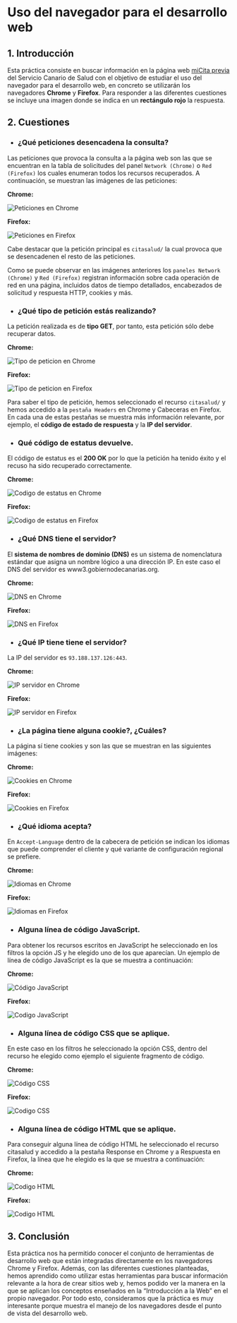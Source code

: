 # Uso del navegador para el desarrollo web

## 1. Introducción

Esta práctica consiste en buscar información en la página web [miCita previa](https://www3.gobiernodecanarias.org/citasalud/) del Servicio Canario de Salud con el objetivo de estudiar el uso del navegador para el desarrollo web, en concreto se utilizarán los navegadores **Chrome** y **Firefox**. Para responder a las diferentes cuestiones se incluye una imagen donde se indica en un **rectángulo rojo** la respuesta.

## 2. Cuestiones

* ### ¿Qué peticiones desencadena la consulta?

Las peticiones que provoca la consulta a la página web son las que se encuentran en la tabla de solicitudes del panel `Network (Chrome)` o `Red (Firefox)` los cuales enumeran todos los recursos recuperados. A continuación, se muestran las imágenes de las peticiones:

**Chrome:**

![Peticiones en Chrome](img/Chrome/peticiones_realizadas.png)

**Firefox:**

![Peticiones en Firefox](img/Firefox/peticiones_realizadas.png)

Cabe destacar que la petición principal es `citasalud/` la cual provoca que se desencadenen el resto de las peticiones.

Como se puede observar en las imágenes anteriores los `paneles Network (Chrome)` y `Red (Firefox)` registran información sobre cada operación de red en una página, incluidos datos de tiempo detallados, encabezados de solicitud y respuesta HTTP, cookies y más.

* ### ¿Qué tipo de petición estás realizando?

La petición realizada es de **tipo GET**, por tanto, esta petición sólo debe recuperar datos.

**Chrome:**

![Tipo de peticion en Chrome](img/Chrome/tipo_peticion.png)

**Firefox:**

![Tipo de peticion en Firefox](img/Firefox/tipo_peticion.png)

Para saber el tipo de petición, hemos seleccionado el recurso `citasalud/` y hemos accedido a la `pestaña Headers` en Chrome y Cabeceras en Firefox. En cada una de estas pestañas se muestra más información relevante, por ejemplo, el **código de estado de respuesta** y la **IP del servidor**.

* ### Qué código de estatus devuelve.

El código de estatus es el **200 OK** por lo que la petición ha tenido éxito y el recuso ha sido recuperado correctamente.

**Chrome:**

![Codigo de estatus en Chrome](img/Chrome/codigo_estatus.png)

**Firefox:**

![Codigo de estatus en Firefox](img/Firefox/codigo_estatus.png)

* ### ¿Qué DNS tiene el servidor?

El **sistema de nombres de dominio (DNS)** es un sistema de nomenclatura estándar que asigna un nombre lógico a una dirección IP. En este caso el DNS del servidor es www3.gobiernodecanarias.org.

**Chrome:**

![DNS en Chrome](img/Chrome/dns.png)

**Firefox:**

![DNS en Firefox](img/Firefox/dns.png)

* ### ¿Qué IP tiene tiene el servidor?

La IP del servidor es `93.188.137.126:443`.

**Chrome:**

![IP servidor en Chrome](img/Chrome/ip_servidor.png)

**Firefox:**

![IP servidor en Firefox](img/Firefox/ip_servidor.png)

* ### ¿La página tiene alguna cookie?, ¿Cuáles?

La página sí tiene cookies y son las que se muestran en las siguientes imágenes:

**Chrome:**

![Cookies en Chrome](img/Chrome/cookies.png)

**Firefox:**

![Cookies en Firefox](img/Firefox/cookies.png)

* ### ¿Qué idioma acepta?

En `Accept-Language` dentro de la cabecera de petición se indican los idiomas que puede comprender el cliente y qué variante de configuración regional se prefiere.

**Chrome:**

![Idiomas en Chrome](img/Chrome/idiomas.png)

**Firefox:**

![Idiomas en Firefox](img/Firefox/idiomas.png)

* ### Alguna línea de código JavaScript.

Para obtener los recursos escritos en JavaScript he seleccionado en los filtros la opción JS y he elegido uno de los que aparecían. Un ejemplo de línea de código JavaScript es la que se muestra a continuación:

**Chrome:**

![Código JavaScript](img/Chrome/codigo_javascript.png)

**Firefox:**

![Codigo JavaScript](img/Firefox/codigo_javascript.png)

* ### Alguna línea de código CSS que se aplique.

En este caso en los filtros he seleccionado la opción CSS, dentro del recurso he elegido como ejemplo el siguiente fragmento de código.

**Chrome:**

![Código CSS](img/Chrome/codigo_css.png)

**Firefox:**

![Codigo CSS](img/Firefox/codigo_css.png)

* ### Alguna línea de código HTML que se aplique.

Para conseguir alguna línea de código HTML he seleccionado el recurso citasalud y accedido a la pestaña Response en Chrome y a Respuesta en Firefox, la línea que he elegido es la que se muestra a continuación:

**Chrome:**

![Codigo HTML](img/Chrome/codigo_html.png)

**Firefox:**

![Codigo HTML](img/Firefox/html.png)

## 3. Conclusión

Esta práctica nos ha permitido conocer el conjunto de herramientas de desarrollo web que están integradas directamente en los navegadores Chrome y Firefox. Además, con las diferentes cuestiones planteadas, hemos aprendido como utilizar estas herramientas para buscar información relevante a la hora de crear sitios web y, hemos podido ver la manera en la que se aplican los conceptos enseñados en la “Introducción a la Web” en el propio navegador. Por todo esto, consideramos que la práctica es muy interesante porque muestra el manejo de los navegadores desde el punto de vista del desarrollo web.


